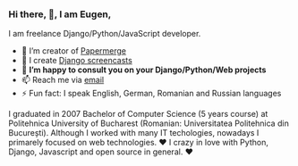 ### Hi there, 👋, I am Eugen,

I am freelance Django/Python/JavaScript developer.

- 🌱 I’m creator of [Papermerge](https://www.papermerge.com)
- 🔭 I create [Django screencasts](https://django-lessons.com)
- 👯 **I’m happy to consult you on your Django/Python/Web projects**
- 📫 Reach me via [email](mailto:eugen@papermerge.com)
- ⚡ Fun fact: I speak English, German, Romanian and Russian languages

I graduated in 2007 Bachelor of Computer Science (5 years course) at
Politehnica University of Bucharest (Romanian: Universitatea Politehnica din
București). Although I worked with many IT techologies, nowadays I primarely
focused on web technologies. :heart: I crazy in love with Python, Django, Javascript and
open source in general. :heart: